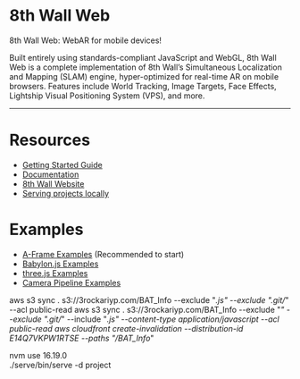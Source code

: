 # 8th Wall Web

8th Wall Web: WebAR for mobile devices!

Built entirely using standards-compliant JavaScript and WebGL, 8th Wall Web is a complete implementation of 8th Wall’s Simultaneous Localization and Mapping (SLAM) engine, hyper-optimized for real-time AR on mobile browsers. Features include World Tracking, Image Targets, Face Effects, Lightship Visual Positioning System (VPS), and more.

- - -

# Resources

* [Getting Started Guide](https://github.com/8thwall/web/tree/master/gettingstarted)
* [Documentation](https://www.8thwall.com/docs/web/)
* [8th Wall Website](https://www.8thwall.com)
* [Serving projects locally](https://github.com/8thwall/web/tree/master/serve)

# Examples

* [A-Frame Examples](https://github.com/8thwall/web/tree/master/examples/aframe) (Recommended to start)
* [Babylon.js Examples](https://github.com/8thwall/web/tree/master/examples/babylonjs)
* [three.js Examples](https://github.com/8thwall/web/tree/master/examples/threejs)
* [Camera Pipeline Examples](https://github.com/8thwall/web/tree/master/examples/camerapipeline)




aws s3 sync . s3://3rockariyp.com/BAT_Info --exclude "*.js" --exclude ".git/*" --acl public-read
aws s3 sync . s3://3rockariyp.com/BAT_Info --exclude "*" --exclude ".git/*" --include "*.js" --content-type application/javascript --acl public-read
aws cloudfront create-invalidation --distribution-id E14Q7VKPW1RTSE --paths "/BAT_Info*"

nvm use 16.19.0  
./serve/bin/serve -d project